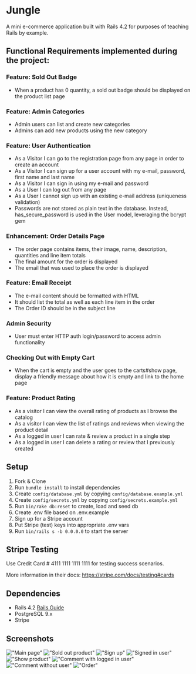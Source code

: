 # Jungle

A mini e-commerce application built with Rails 4.2 for purposes of teaching Rails by example.

## Functional Requirements implemented during the project:

### Feature: Sold Out Badge
* When a product has 0 quantity, a sold out badge should be displayed on the product list page

### Feature: Admin Categories
* Admin users can list and create new categories
* Admins can add new products using the new category

### Feature: User Authentication
* As a Visitor I can go to the registration page from any page in order to create an account
* As a Visitor I can sign up for a user account with my e-mail, password, first name and last name
* As a Visitor I can sign in using my e-mail and password
* As a User I can log out from any page
* As a User I cannot sign up with an existing e-mail address (uniqueness validation)
* Passwords are not stored as plain text in the database. Instead, has_secure_password is used in the User model, leveraging the bcrypt gem

### Enhancement: Order Details Page
* The order page contains items, their image, name, description, quantities and line item totals
* The final amount for the order is displayed
* The email that was used to place the order is displayed

### Feature: Email Receipt
* The e-mail content should be formatted with HTML
* It should list the total as well as each line item in the order
* The Order ID should be in the subject line

### Admin Security
* User must enter HTTP auth login/password to access admin functionality

### Checking Out with Empty Cart
* When the cart is empty and the user goes to the carts#show page, display a friendly message about how it is empty and link to the home page

### Feature: Product Rating
* As a visitor I can view the overall rating of products as I browse the catalog
* As a visitor I can view the list of ratings and reviews when viewing the product detail
* As a logged in user I can rate & review a product in a single step
* As a logged in user I can delete a rating or review that I previously created

## Setup

1. Fork & Clone
2. Run `bundle install` to install dependencies
3. Create `config/database.yml` by copying `config/database.example.yml`
4. Create `config/secrets.yml` by copying `config/secrets.example.yml`
5. Run `bin/rake db:reset` to create, load and seed db
6. Create .env file based on .env.example
7. Sign up for a Stripe account
8. Put Stripe (test) keys into appropriate .env vars
9. Run `bin/rails s -b 0.0.0.0` to start the server

## Stripe Testing

Use Credit Card # 4111 1111 1111 1111 for testing success scenarios.

More information in their docs: <https://stripe.com/docs/testing#cards>

## Dependencies

* Rails 4.2 [Rails Guide](http://guides.rubyonrails.org/v4.2/)
* PostgreSQL 9.x
* Stripe

## Screenshots

!["Main page"]()
!["Sold out product"]()
!["Sign up"]()
!["Signed in user"]()
!["Show product"]()
!["Comment with logged in user"]()
!["Comment without user"]()
!["Order"]()
